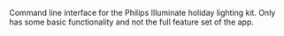 Command line interface for the Philips Illuminate holiday lighting kit.
Only has some basic functionality and not the full feature set of the app.
